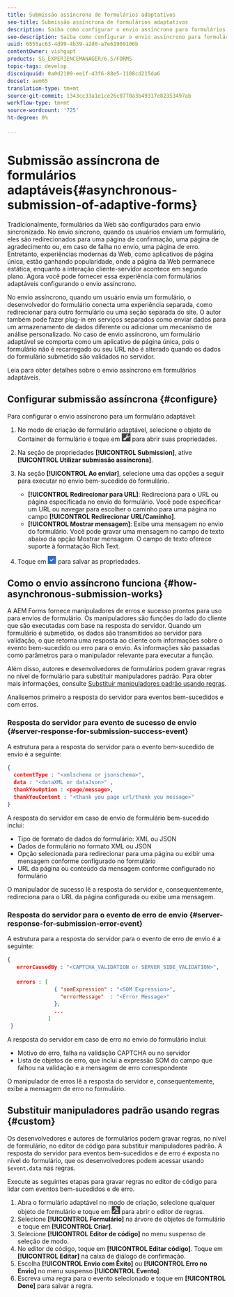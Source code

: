 ```yaml
---
title: Submissão assíncrona de formulários adaptativos
seo-title: Submissão assíncrona de formulários adaptativos
description: Saiba como configurar o envio assíncrono para formulários adaptáveis.
seo-description: Saiba como configurar o envio assíncrono para formulários adaptáveis.
uuid: 6555ac63-4d99-4b39-a2d0-a7e61909106b
contentOwner: vishgupt
products: SG_EXPERIENCEMANAGER/6.5/FORMS
topic-tags: develop
discoiquuid: 0a0d2109-ee1f-43f6-88e5-1108cd215da6
docset: aem65
translation-type: tm+mt
source-git-commit: 1343cc33a1e1ce26c0770a3b49317e82353497ab
workflow-type: tm+mt
source-wordcount: '725'
ht-degree: 0%

---
```



# Submissão assíncrona de formulários adaptáveis{#asynchronous-submission-of-adaptive-forms}

Tradicionalmente, formulários da Web são configurados para envio sincronizado. No envio síncrono, quando os usuários enviam um formulário, eles são redirecionados para uma página de confirmação, uma página de agradecimento ou, em caso de falha no envio, uma página de erro. Entretanto, experiências modernas da Web, como aplicativos de página única, estão ganhando popularidade, onde a página da Web permanece estática, enquanto a interação cliente-servidor acontece em segundo plano. Agora você pode fornecer essa experiência com formulários adaptáveis configurando o envio assíncrono.

No envio assíncrono, quando um usuário envia um formulário, o desenvolvedor do formulário conecta uma experiência separada, como redirecionar para outro formulário ou uma seção separada do site. O autor também pode fazer plug-in em serviços separados como enviar dados para um armazenamento de dados diferente ou adicionar um mecanismo de análise personalizado. No caso de envio assíncrono, um formulário adaptável se comporta como um aplicativo de página única, pois o formulário não é recarregado ou seu URL não é alterado quando os dados do formulário submetido são validados no servidor.

Leia para obter detalhes sobre o envio assíncrono em formulários adaptáveis.

## Configurar submissão assíncrona {#configure}

Para configurar o envio assíncrono para um formulário adaptável:

1. No modo de criação de formulário adaptável, selecione o objeto de Container de formulário e toque em ![cmppr1](assets/cmppr1.png) para abrir suas propriedades.
1. Na seção de propriedades **[!UICONTROL Submission]**, ative **[!UICONTROL Utilizar submissão assíncrona]**.
1. Na seção **[!UICONTROL Ao enviar]**, selecione uma das opções a seguir para executar no envio bem-sucedido do formulário.

   * **[!UICONTROL Redirecionar para URL]**: Redireciona para o URL ou página especificada no envio do formulário. Você pode especificar um URL ou navegar para escolher o caminho para uma página no campo **[!UICONTROL Redirecionar URL/Caminho]**.
   * **[!UICONTROL Mostrar mensagem]**: Exibe uma mensagem no envio do formulário. Você pode gravar uma mensagem no campo de texto abaixo da opção Mostrar mensagem. O campo de texto oferece suporte à formatação Rich Text.

1. Toque em ![check-button1](assets/check-button1.png) para salvar as propriedades.

## Como o envio assíncrono funciona {#how-asynchronous-submission-works}

A AEM Forms fornece manipuladores de erros e sucesso prontos para uso para envios de formulário. Os manipuladores são funções do lado do cliente que são executadas com base na resposta do servidor. Quando um formulário é submetido, os dados são transmitidos ao servidor para validação, o que retorna uma resposta ao cliente com informações sobre o evento bem-sucedido ou erro para o envio. As informações são passadas como parâmetros para o manipulador relevante para executar a função.

Além disso, autores e desenvolvedores de formulários podem gravar regras no nível de formulário para substituir manipuladores padrão. Para obter mais informações, consulte [Substituir manipuladores padrão usando regras](#custom).

Analisemos primeiro a resposta do servidor para eventos bem-sucedidos e com erros.

### Resposta do servidor para evento de sucesso de envio {#server-response-for-submission-success-event}

A estrutura para a resposta do servidor para o evento bem-sucedido de envio é a seguinte:

```json
{
  contentType : "<xmlschema or jsonschema>",
  data : "<dataXML or dataJson>" ,
  thankYouOption : <page/message>,
  thankYouContent : "<thank you page url/thank you message>"
}
```

A resposta do servidor em caso de envio de formulário bem-sucedido inclui:

* Tipo de formato de dados do formulário: XML ou JSON
* Dados de formulário no formato XML ou JSON
* Opção selecionada para redirecionar para uma página ou exibir uma mensagem conforme configurado no formulário
* URL da página ou conteúdo da mensagem conforme configurado no formulário

O manipulador de sucesso lê a resposta do servidor e, consequentemente, redireciona para o URL da página configurada ou exibe uma mensagem.

### Resposta do servidor para o evento de erro de envio {#server-response-for-submission-error-event}

A estrutura para a resposta do servidor para o evento de erro de envio é a seguinte:

```json
{
   errorCausedBy : "<CAPTCHA_VALIDATION or SERVER_SIDE_VALIDATION>",

   errors : [
               { "somExpression" : "<SOM Expression>",
                 "errorMessage"  : "<Error Message>"
               },
               ...
             ]
 }
```

A resposta do servidor em caso de erro no envio do formulário inclui:

* Motivo do erro, falha na validação CAPTCHA ou no servidor
* Lista de objetos de erro, que inclui a expressão SOM do campo que falhou na validação e a mensagem de erro correspondente

O manipulador de erros lê a resposta do servidor e, consequentemente, exibe a mensagem de erro no formulário.

## Substituir manipuladores padrão usando regras {#custom}

Os desenvolvedores e autores de formulários podem gravar regras, no nível de formulário, no editor de código para substituir manipuladores padrão. A resposta do servidor para eventos bem-sucedidos e de erro é exposta no nível do formulário, que os desenvolvedores podem acessar usando `$event.data` nas regras.

Execute as seguintes etapas para gravar regras no editor de código para lidar com eventos bem-sucedidos e de erro.

1. Abra o formulário adaptável no modo de criação, selecione qualquer objeto de formulário e toque em ![edit-rules1](assets/edit-rules1.png) para abrir o editor de regras.
1. Selecione **[!UICONTROL Formulário]** na árvore de objetos de formulário e toque em **[!UICONTROL Criar]**.
1. Selecione **[!UICONTROL Editor de código]** no menu suspenso de seleção de modo.
1. No editor de código, toque em **[!UICONTROL Editar código]**. Toque em **[!UICONTROL Editar]** na caixa de diálogo de confirmação.
1. Escolha **[!UICONTROL Envio com Êxito]** ou **[!UICONTROL Erro no Envio]** no menu suspenso **[!UICONTROL Evento]**.
1. Escreva uma regra para o evento selecionado e toque em **[!UICONTROL Done]** para salvar a regra.

